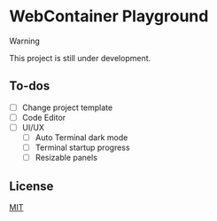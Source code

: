 # WebContainer Playground

> [!WARNING]
> This project is still under development.

## To-dos

- [ ] Change project template
- [ ] Code Editor
- [ ] UI/UX
  - [ ] Auto Terminal dark mode
  - [ ] Terminal startup progress
  - [ ] Resizable panels

## License

[MIT](./LICENSE)